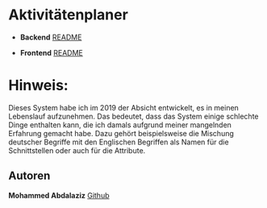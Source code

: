 # Aktivitätenplaner

* **Backend**
[README](https://github.com/MAbdalaziz/readme/blob/master/activity_planner_backend_readme.md)

* **Frontend**
[README](https://github.com/MAbdalaziz/readme/blob/master/activity_planner_frontend_readme.md)

# Hinweis:
Dieses System habe ich im 2019 der Absicht entwickelt, es in meinen Lebenslauf aufzunehmen. Das bedeutet, dass das System einige schlechte Dinge enthalten kann, die ich damals aufgrund meiner mangelnden Erfahrung gemacht habe. Dazu gehört beispielsweise die Mischung deutscher Begriffe mit den Englischen Begriffen als Namen für die Schnittstellen oder auch für die Attribute.

## Autoren
**Mohammed Abdalaziz**  [Github](https://github.com/MAbdalaziz)

